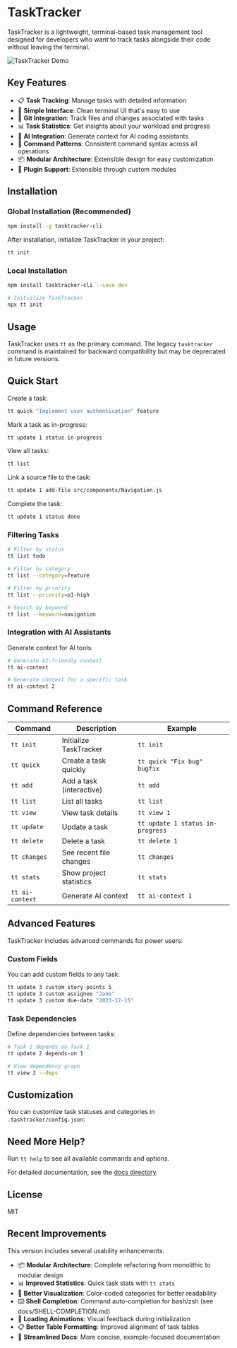 # TaskTracker

TaskTracker is a lightweight, terminal-based task management tool designed for developers who want to track tasks alongside their code without leaving the terminal.

![TaskTracker Demo](docs/images/tasktracker-demo.png)

## Key Features

- 📋 **Task Tracking**: Manage tasks with detailed information
- 📱 **Simple Interface**: Clean terminal UI that's easy to use
- 🔄 **Git Integration**: Track files and changes associated with tasks
- 📊 **Task Statistics**: Get insights about your workload and progress
- 🚀 **AI Integration**: Generate context for AI coding assistants
- 🔄 **Command Patterns**: Consistent command syntax across all operations
- 📦 **Modular Architecture**: Extensible design for easy customization
- 🔄 **Plugin Support**: Extensible through custom modules

## Installation

### Global Installation (Recommended)

```bash
npm install -g tasktracker-cli
```

After installation, initialize TaskTracker in your project:

```bash
tt init
```

### Local Installation

```bash
npm install tasktracker-cli --save-dev

# Initialize TaskTracker
npx tt init
```

## Usage

TaskTracker uses `tt` as the primary command. The legacy `tasktracker` command is maintained for backward compatibility but may be deprecated in future versions.

## Quick Start

Create a task:
```bash
tt quick "Implement user authentication" feature
```

Mark a task as in-progress:
```bash
tt update 1 status in-progress
```

View all tasks:
```bash
tt list
```

Link a source file to the task:
```bash
tt update 1 add-file src/components/Navigation.js
```

Complete the task:
```bash
tt update 1 status done
```

### Filtering Tasks

```bash
# Filter by status
tt list todo

# Filter by category 
tt list --category=feature

# Filter by priority
tt list --priority=p1-high

# Search by keyword
tt list --keyword=navigation
```

### Integration with AI Assistants

Generate context for AI tools:

```bash
# Generate AI-friendly context
tt ai-context

# Generate context for a specific task
tt ai-context 2
```

## Command Reference

| Command | Description | Example |
|---------|-------------|---------|
| `tt init` | Initialize TaskTracker | `tt init` |
| `tt quick` | Create a task quickly | `tt quick "Fix bug" bugfix` |
| `tt add` | Add a task (interactive) | `tt add` |
| `tt list` | List all tasks | `tt list` |
| `tt view` | View task details | `tt view 1` |
| `tt update` | Update a task | `tt update 1 status in-progress` |
| `tt delete` | Delete a task | `tt delete 1` |
| `tt changes` | See recent file changes | `tt changes` |
| `tt stats` | Show project statistics | `tt stats` |
| `tt ai-context` | Generate AI context | `tt ai-context 1` |

## Advanced Features

TaskTracker includes advanced commands for power users:

### Custom Fields

You can add custom fields to any task:

```bash
tt update 3 custom story-points 5
tt update 3 custom assignee "Jane"
tt update 3 custom due-date "2023-12-15"
```

### Task Dependencies

Define dependencies between tasks:

```bash
# Task 2 depends on Task 1
tt update 2 depends-on 1

# View dependency graph
tt view 2 --deps
```

## Customization

You can customize task statuses and categories in `.tasktracker/config.json`:

## Need More Help?

Run `tt help` to see all available commands and options.

For detailed documentation, see the [docs directory](docs/).

## License

MIT

## Recent Improvements

This version includes several usability enhancements:

- 📦 **Modular Architecture**: Complete refactoring from monolithic to modular design
- 📊 **Improved Statistics**: Quick task stats with `tt stats`
- 🎨 **Better Visualization**: Color-coded categories for better readability
- ⌨️ **Shell Completion**: Command auto-completion for bash/zsh (see docs/SHELL-COMPLETION.md)
- 🚀 **Loading Animations**: Visual feedback during initialization
- 📋 **Better Table Formatting**: Improved alignment of task tables
- 📝 **Streamlined Docs**: More concise, example-focused documentation